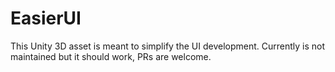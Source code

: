 # EasierUI
This Unity 3D asset is meant to simplify the UI development. Currently is not maintained but it should work, PRs are welcome.
